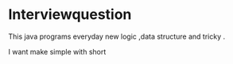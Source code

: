 # Interviewquestion
This java programs everyday new logic ,data structure and tricky .

I want make simple with short
